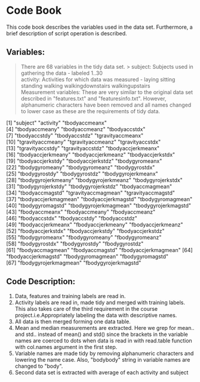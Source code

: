 # Code Book
This code book describes the variables used in the data set. Furthermore, a brief description of script operation is described.

## Variables:
> There are 68 variables in the tidy data set. >
> subject:  Subjects used in gathering the data - labeled 1..30  
> activity: Activities for which data was measured -  laying sitting standing walking walkingdownstairs walkingupstairs  
> Measurement variables: These are very similar to the original data set described in "features.txt" and "featuresinfo.txt".
> However, alphanumeric characters have been removed and all names changed to lower case as these are the requirements of tidy data.  
  
  
 [1] "subject"              "activity"             "tbodyaccmeanx"       
 [4] "tbodyaccmeany"        "tbodyaccmeanz"        "tbodyaccstdx"        
 [7] "tbodyaccstdy"         "tbodyaccstdz"         "tgravityaccmeanx"    
[10] "tgravityaccmeany"     "tgravityaccmeanz"     "tgravityaccstdx"     
[13] "tgravityaccstdy"      "tgravityaccstdz"      "tbodyaccjerkmeanx"   
[16] "tbodyaccjerkmeany"    "tbodyaccjerkmeanz"    "tbodyaccjerkstdx"    
[19] "tbodyaccjerkstdy"     "tbodyaccjerkstdz"     "tbodygyromeanx"      
[22] "tbodygyromeany"       "tbodygyromeanz"       "tbodygyrostdx"       
[25] "tbodygyrostdy"        "tbodygyrostdz"        "tbodygyrojerkmeanx"  
[28] "tbodygyrojerkmeany"   "tbodygyrojerkmeanz"   "tbodygyrojerkstdx"   
[31] "tbodygyrojerkstdy"    "tbodygyrojerkstdz"    "tbodyaccmagmean"     
[34] "tbodyaccmagstd"       "tgravityaccmagmean"   "tgravityaccmagstd"   
[37] "tbodyaccjerkmagmean"  "tbodyaccjerkmagstd"   "tbodygyromagmean"    
[40] "tbodygyromagstd"      "tbodygyrojerkmagmean" "tbodygyrojerkmagstd" 
[43] "fbodyaccmeanx"        "fbodyaccmeany"        "fbodyaccmeanz"       
[46] "fbodyaccstdx"         "fbodyaccstdy"         "fbodyaccstdz"        
[49] "fbodyaccjerkmeanx"    "fbodyaccjerkmeany"    "fbodyaccjerkmeanz"   
[52] "fbodyaccjerkstdx"     "fbodyaccjerkstdy"     "fbodyaccjerkstdz"    
[55] "fbodygyromeanx"       "fbodygyromeany"       "fbodygyromeanz"      
[58] "fbodygyrostdx"        "fbodygyrostdy"        "fbodygyrostdz"       
[61] "fbodyaccmagmean"      "fbodyaccmagstd"       "fbodyaccjerkmagmean" 
[64] "fbodyaccjerkmagstd"   "fbodygyromagmean"     "fbodygyromagstd"     
[67] "fbodygyrojerkmagmean" "fbodygyrojerkmagstd" 

## Code Description:
1. Data, features and training labels are read in. 
2. Activity labels are read in, made tidy and merged with training labels. This also takes care of the third requirement in the course project.i.e.Appropriately labeling the data with descriptive names.
3. All data is then merged forming one data table.
4. Mean and median measurements are extracted. Here we grep for mean.. and std.. instead of mean() and std() since the brackets in the variable names are coerced to dots when data is read in with read.table function with col.names argument in the first step.
5. Variable names are made tidy by removing alphanumeric characters and lowering the name case. Also, "bodybody" string in variable names are changed to "body".
6. Second data set is extracted with average of each activity and subject

